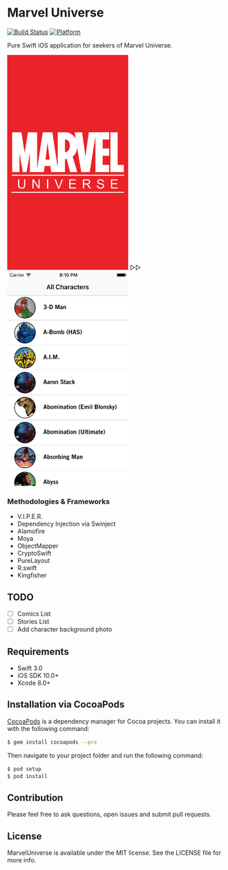 # Marvel Universe

[![Build Status](https://travis-ci.org/siggb/MarvelUniverse.svg?branch=master)](https://travis-ci.org/siggb/MarvelUniverse?style=flat)
[![Platform](https://img.shields.io/badge/platform-ios-yellow.svg)](https://img.shields.io/badge/platform-ios-yellow.svg?style=flat)

Pure Swift iOS application for seekers of Marvel Universe.

<img src="https://raw.githubusercontent.com/siggb/MarvelUniverse/master/marvel-universe/Resources/Screenshots/img1.png" alt="Example Usage" width="280" height="497" />
▷▷<img src="https://raw.githubusercontent.com/siggb/MarvelUniverse/master/marvel-universe/Resources/Screenshots/img2.png" alt="Example Usage" width="280" height="497" />

### Methodologies & Frameworks

* V.I.P.E.R.
* Dependency Injection via Swinject
* Alamofire
* Moya
* ObjectMapper
* CryptoSwift
* PureLayout
* R.swift
* Kingfisher

## TODO

- [ ] Comics List
- [ ] Stories List
- [ ] Add character background photo

## Requirements

- Swift 3.0
- iOS SDK 10.0+
- Xcode 8.0+

## Installation via CocoaPods

[CocoaPods](http://cocoapods.org) is a dependency manager for Cocoa projects. You can install it with the following command:

```bash
$ gem install cocoapods --pre
```

Then navigate to your project folder and run the following command:

```bash
$ pod setup
$ pod install
```

## Contribution

Please feel free to ask questions, open issues and submit pull requests.

## License

MarvelUniverse is available under the MIT license. See the LICENSE file for more info.

